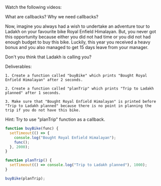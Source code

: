 Watch the following videos:

What are callbacks?
Why we need callbacks?

Now, imagine you always had a wish to undertake an adventure tour to Ladakh on your favourite bike Royal Enfield Himalayan. But, you never got this opportunity because either you did not had time or you did not had enough budget to buy this bike. Luckily, this year you received a heavy bonus and you also managed to get 15 days leave from your manager.

Don't you think that Ladakh is calling you?

Deliverables:

    1. Create a function called "buyBike" which prints "Bought Royal Enfield Himalayan" after 2 seconds.

    2. Create a function called "planTrip" which prints "Trip to Ladakh planned" after 1 seconds.

    3. Make sure that "Bought Royal Enfield Himalayan" is printed before "Trip to Ladakh planned" because there is no point in planning the trip if you do not have this bike.

Hint: Try to use "planTrip" function as a callback.


```js
function buyBike(func) {
  setTimeout(() => {
    console.log("Bought Royal Enfield Himalayan");
    func();
  }, 2000);
}

function planTrip() {
  setTimeout(() => console.log("Trip to Ladakh planned"), 1000);
}

buyBike(planTrip);
```